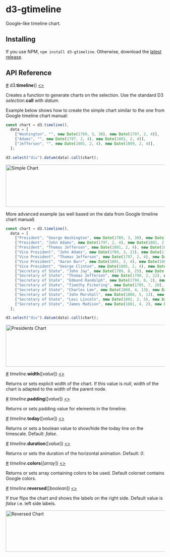 # d3-gtimeline

Google-like timeline chart.

## Installing

If you use NPM, `npm install d3-gtimeline`. Otherwise, download the [latest release](https://github.com/jjagielka/d3-gtimeline/releases/latest).

## API Reference

<a href="#timeline" name="timeline">#</a> d3.<b>timeline</b>() [<>](https://github.com/jjagielka/d3-gtimeline/blob/master/src/timeline.js "Source")

Creates a function to generate charts on the selection. Use the standard D3 <i>selection</i>.<b>call</b> with <i>datum</i>.

Example below shows how to create the simple chart similar to the one from Google timeline chart manual:

```js
const chart = d3.timeline(),
  data = [
    ["Washington", "", new Date(1789, 3, 30), new Date(1797, 2, 4)],
    ["Adams", "", new Date(1797, 2, 4), new Date(1801, 2, 4)],
    ["Jefferson", "", new Date(1801, 2, 4), new Date(1809, 2, 4)],
  ];

d3.select("div").datum(data).call(chart);
```

<img alt="Simple Chart" src="https://raw.githubusercontent.com/jjagielka/d3-gtimeline/master/img/simple.png" width="975" height="133">

More advanced example (as well based on the data from Google timeline chart manual)

```js
const chart = d3.timeline(),
  data = [
    ["President", "George Washington", new Date(1789, 3, 30), new Date(1797, 2, 4)],
    ["President", "John Adams", new Date(1797, 2, 4), new Date(1801, 2, 4)],
    ["President", "Thomas Jefferson", new Date(1801, 2, 4), new Date(1809, 2, 4)],
    ["Vice President", "John Adams", new Date(1789, 3, 21), new Date(1797, 2, 4)],
    ["Vice President", "Thomas Jefferson", new Date(1797, 2, 4), new Date(1801, 2, 4)],
    ["Vice President", "Aaron Burr", new Date(1801, 2, 4), new Date(1805, 2, 4)],
    ["Vice President", "George Clinton", new Date(1805, 2, 4), new Date(1812, 3, 20)],
    ["Secretary of State", "John Jay", new Date(1789, 8, 25), new Date(1790, 2, 22)],
    ["Secretary of State", "Thomas Jefferson", new Date(1790, 2, 22), new Date(1793, 11, 31)],
    ["Secretary of State", "Edmund Randolph", new Date(1794, 0, 2), new Date(1795, 7, 20)],
    ["Secretary of State", "Timothy Pickering", new Date(1795, 7, 20), new Date(1800, 4, 12)],
    ["Secretary of State", "Charles Lee", new Date(1800, 4, 13), new Date(1800, 5, 5)],
    ["Secretary of State", "John Marshall", new Date(1800, 5, 13), new Date(1801, 2, 4)],
    ["Secretary of State", "Levi Lincoln", new Date(1801, 2, 5), new Date(1801, 4, 1)],
    ["Secretary of State", "James Madison", new Date(1801, 4, 2), new Date(1809, 2, 3)],
  ];

d3.select("div").datum(data).call(chart);
```

<img alt="Presidents Chart" src="https://raw.githubusercontent.com/jjagielka/d3-gtimeline/master/img/presidents.png" width="976" height="132">

<a name="timeline_width" href="#timeline_width">#</a> <i>timeline</i>.<b>width</b>([<i>value</i>]) [<>](https://github.com/jjagielka/d3-gtimeline/blob/f54c2613ed1fdb58e5ff356f0a7ebd0e7769a5e2/src/timeline.js#L194 "Source")

Returns or sets explicit width of the chart. If this value is <i>null</i>, width of the chart is adapted to the width of the parent node.

<a name="timeline_padding" href="#timeline_padding">#</a> <i>timeline</i>.<b>padding</b>([<i>value</i>]) [<>](https://github.com/jjagielka/d3-gtimeline/blob/f54c2613ed1fdb58e5ff356f0a7ebd0e7769a5e2/src/timeline.js#L203 "Source")

Returns or sets padding value for elements in the timeline.

<a name="timeline_today" href="#timeline_today">#</a> <i>timeline</i>.<b>today</b>([<i>value</i>]) [<>](https://github.com/jjagielka/d3-gtimeline/blob/f54c2613ed1fdb58e5ff356f0a7ebd0e7769a5e2/src/timeline.js#L197 "Source")

Returns or sets a boolean value to show/hide the today line on the timescale. Default: <i>false</i>.

<a name="timeline_duration" href="#timeline_duration">#</a> <i>timeline</i>.<b>duration</b>([<i>value</i>]) [<>](https://github.com/jjagielka/d3-gtimeline/blob/f54c2613ed1fdb58e5ff356f0a7ebd0e7769a5e2/src/timeline.js#L209 "Source")

Returns or sets the duration of the horizontal animation. Default: <i>0</i>.

<a name="timeline_colors" href="#timeline_colors">#</a> <i>timeline</i>.<b>colors</b>([<i>array</i>]) [<>](https://github.com/jjagielka/d3-gtimeline/blob/f54c2613ed1fdb58e5ff356f0a7ebd0e7769a5e2/src/timeline.js#L200 "Source")

Returns or sets array containing colors to be used. Default colorset contains Google colors.

<a name="timeline_reversed" href="#timeline_reversed">#</a> <i>timeline</i>.<b>reversed</b>([<i>boolean</i>]) [<>](https://github.com/jjagielka/d3-gtimeline/blob/f54c2613ed1fdb58e5ff356f0a7ebd0e7769a5e2/src/timeline.js#L206 "Source")

If <i>true</i> flips the chart and shows the labels on the right side. Default value is <i>false</i> i.e. left side labels.

<img alt="Reversed Chart" src="https://raw.githubusercontent.com/jjagielka/d3-gtimeline/master/img/reversed.png" width="971" height="130">
